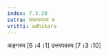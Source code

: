```yaml
---
index: 7.3.29
sutra: तत्प्रत्ययस्य च
vritti: adhikara
---
```


 अङ्गस्य [6।4।1]  उत्तरपदस्य [7।3।10] 
